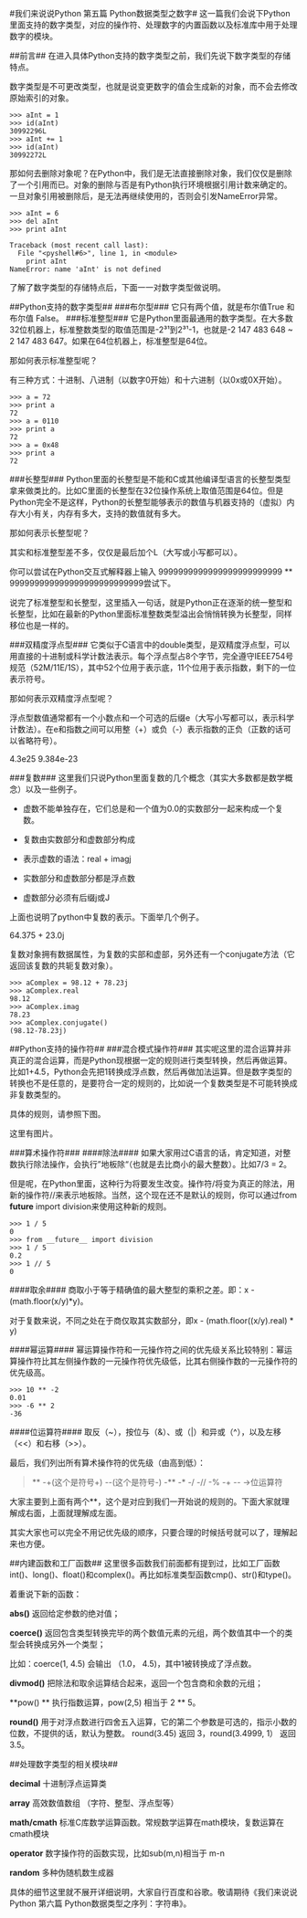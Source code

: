 #我们来说说Python 第五篇 Python数据类型之数字#
这一篇我们会说下Python里面支持的数字类型，对应的操作符、处理数字的内置函数以及标准库中用于处理数字的模块。

##前言##
在进入具体Python支持的数字类型之前，我们先说下数字类型的存储特点。

数字类型是不可更改类型，也就是说变更数字的值会生成新的对象，而不会去修改原始索引的对象。

	>>> aInt = 1
	>>> id(aInt)
	30992296L
	>>> aInt += 1
	>>> id(aInt)
	30992272L

那如何去删除对象呢？在Python中，我们是无法直接删除对象，我们仅仅是删除了一个引用而已。对象的删除与否是有Python执行环境根据引用计数来确定的。一旦对象引用被删除后，是无法再继续使用的，否则会引发NameError异常。

	>>> aInt = 6
	>>> del aInt
	>>> print aInt
	
	Traceback (most recent call last):
	  File "<pyshell#6>", line 1, in <module>
	    print aInt
	NameError: name 'aInt' is not defined

了解了数字类型的存储特点后，下面一一对数字类型做说明。

##Python支持的数字类型##
###布尔型###
它只有两个值，就是布尔值True 和 布尔值 False。
###标准整型###
它是Python里面最通用的数字类型。在大多数32位机器上，标准整数类型的取值范围是-2³¹到2³¹-1，也就是-2 147 483 648 ~ 2 147 483 647。如果在64位机器上，标准整型是64位。

那如何表示标准整型呢？

有三种方式：十进制、八进制（以数字0开始）和十六进制（以0x或0X开始）。
	
	>>> a = 72
	>>> print a
	72
	>>> a = 0110
	>>> print a
	72
	>>> a = 0x48
	>>> print a
	72

###长整型###
Python里面的长整型是不能和C或其他编译型语言的长整型类型拿来做类比的。比如C里面的长整型在32位操作系统上取值范围是64位。但是Python完全不是这样，Python的长整型能够表示的数值与机器支持的（虚拟）内存大小有关，内存有多大，支持的数值就有多大。

那如何表示长整型呢？

其实和标准整型差不多，仅仅是最后加个L（大写或小写都可以）。

你可以尝试在Python交互式解释器上输入 9999999999999999999999999 **  999999999999999999999999999尝试下。

说完了标准整型和长整型，这里插入一句话，就是Python正在逐渐的统一整型和长整型，比如在最新的Python里面标准整数类型溢出会悄悄转换为长整型，同样移位也是一样的。

###双精度浮点型###
它类似于C语言中的double类型，是双精度浮点型，可以用直接的十进制或科学计数法表示。每个浮点型占8个字节，完全遵守IEEE754号规范（52M/11E/1S），其中52个位用于表示底，11个位用于表示指数，剩下的一位表示符号。

那如何表示双精度浮点型呢？

浮点型数值通常都有一个小数点和一个可选的后缀e（大写小写都可以，表示科学计数法）。在e和指数之间可以用整（+）或负（-）表示指数的正负（正数的话可以省略符号）。

4.3e25      9.384e-23

###复数###
这里我们只说Python里面复数的几个概念（其实大多数都是数学概念）以及一些例子。

- 虚数不能单独存在，它们总是和一个值为0.0的实数部分一起来构成一个复数。

- 复数由实数部分和虚数部分构成

- 表示虚数的语法：real + imagj

- 实数部分和虚数部分都是浮点数

- 虚数部分必须有后缀j或J

上面也说明了python中复数的表示。下面举几个例子。

64.375 + 23.0j

复数对象拥有数据属性，为复数的实部和虚部，另外还有一个conjugate方法（它返回该复数的共轭复数对象）。

	>>> aComplex = 98.12 + 78.23j
	>>> aComplex.real
	98.12
	>>> aComplex.imag
	78.23
	>>> aComplex.conjugate()
	(98.12-78.23j)

##Python支持的操作符##
###混合模式操作符###
其实呢这里的混合运算并非真正的混合运算，而是Python现根据一定的规则进行类型转换，然后再做运算。比如1+4.5，Python会先把1转换成浮点数，然后再做加法运算。但是数字类型的转换也不是任意的，是要符合一定的规则的，比如说一个复数类型是不可能转换成非复数类型的。

具体的规则，请参照下图。

这里有图片。

###算术操作符###
####除法####
如果大家用过C语言的话，肯定知道，对整数执行除法操作，会执行”地板除“（也就是去比商小的最大整数）。比如7/3 = 2。

但是呢，在Python里面，这种行为将要发生改变。操作符/将变为真正的除法，用新的操作符//来表示地板除。当然，这个现在还不是默认的规则，你可以通过from __future__ import division来使用这种新的规则。

	>>> 1 / 5
	0
	>>> from __future__ import division
	>>> 1 / 5
	0.2
	>>> 1 // 5
	0

####取余####
商取小于等于精确值的最大整型的乘积之差。即：x - (math.floor(x/y)*y)。

对于复数来说，不同之处在于商仅取其实数部分，即x - (math.floor((x/y).real) * y)

####幂运算####
幂运算操作符和一元操作符之间的优先级关系比较特别：幂运算操作符比其左侧操作数的一元操作符优先级低，比其右侧操作数的一元操作符的优先级高。

	>>> 10 ** -2
	0.01
	>>> -6 ** 2
	-36

####位运算符####
取反（~），按位与（&）、或（|）和异或（^），以及左移（<<）和右移（>>）。

最后，我们列出所有算术操作符的优先级（由高到低）：

> ** -+(这个是符号+)  --(这个是符号-) -** -* -/ -// -% -+ -- ->位运算符

大家主要到上面有两个**，这个是对应到我们一开始说的规则的。下面大家就理解成右面，上面就理解成左面。

其实大家也可以完全不用记优先级的顺序，只要合理的时候括号就可以了，理解起来也方便。

##内建函数和工厂函数##
这里很多函数我们前面都有提到过，比如工厂函数int()、long()、float()和complex()。再比如标准类型函数cmp()、str()和type()。

着重说下新的函数：

**abs()**   返回给定参数的绝对值；

**coerce()**  返回包含类型转换完毕的两个数值元素的元组，两个数值其中一个的类型会转换成另外一个类型；

比如：coerce(1, 4.5) 会输出 （1.0， 4.5)，其中1被转换成了浮点数。

**divmod()**  把除法和取余运算结合起来，返回一个包含商和余数的元组；

**pow() ** 执行指数运算，pow(2,5) 相当于 2 ** 5。

**round()**  用于对浮点数进行四舍五入运算，它的第二个参数是可选的，指示小数的位数，不提供的话，默认为整数。
round(3.45) 返回 3，round(3.4999, 1） 返回 3.5。

##处理数字类型的相关模块##

**decimal**     十进制浮点运算类

**array**         高效数值数组 （字符、整型、浮点型等）

**math/cmath**   标准C库数学运算函数。常规数学运算在math模块，复数运算在cmath模块

**operator**   数字操作符的函数实现，比如sub(m,n)相当于 m-n

**random**     多种伪随机数生成器

具体的细节这里就不展开详细说明，大家自行百度和谷歌。敬请期待《我们来说说Python 第六篇 Python数据类型之序列：字符串》。


